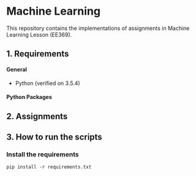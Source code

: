 # Machine Learning

 This repository contains the implementations of assignments in Machine Learning Lesson (EE369).

 ## 1. Requirements
#### General
- Python (verified on 3.5.4)

#### Python Packages

## 2. Assignments


## 3. How to run the scripts

### Install the requirements

```
pip install -r requirements.txt
```
